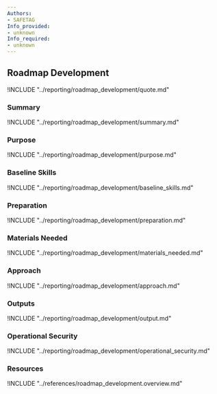 ```yaml
---
Authors:
- SAFETAG
Info_provided:
- unknown
Info_required:
- unknown
---
```


## Roadmap Development

!INCLUDE "../reporting/roadmap_development/quote.md"

### Summary

!INCLUDE "../reporting/roadmap_development/summary.md"

### Purpose

!INCLUDE "../reporting/roadmap_development/purpose.md"

### Baseline Skills

!INCLUDE "../reporting/roadmap_development/baseline_skills.md"

### Preparation

!INCLUDE "../reporting/roadmap_development/preparation.md"

### Materials Needed

!INCLUDE "../reporting/roadmap_development/materials_needed.md"

### Approach

!INCLUDE "../reporting/roadmap_development/approach.md"

### Outputs

!INCLUDE "../reporting/roadmap_development/output.md"

### Operational Security

!INCLUDE "../reporting/roadmap_development/operational_security.md"

### Resources
<div class="greybox">
!INCLUDE "../references/roadmap_development.overview.md"
</div>

<!-- ### Activities ..>
